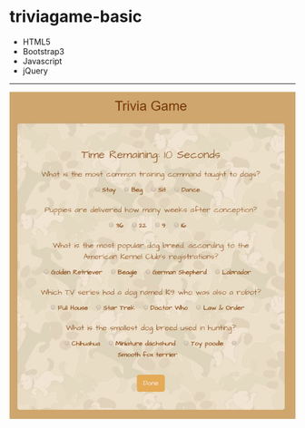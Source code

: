 # triviagame-basic
- HTML5
- Bootstrap3
- Javascript
- jQuery
---
![apppic](assets/images/apppic.jpg)
